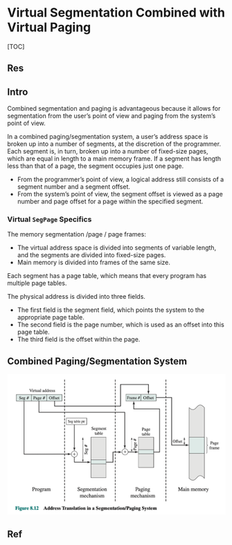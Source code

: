 # Virtual Segmentation Combined with Virtual Paging

[TOC]



## Res


## Intro
Combined segmentation and paging is advantageous because it allows for segmentation from the user’s point of view and paging from the system’s point of view.

In a combined paging/segmentation system, a user’s address space is broken up into a number of segments, at the discretion of the programmer. Each segment is, in turn, broken up into a number of fixed-size pages, which are equal in length to a main memory frame. If a segment has length less than that of a page, the segment occupies just one page. 

- From the programmer’s point of view, a logical address still consists of a segment number and a segment offset. 
- From the system’s point of view, the segment offset is viewed as a page number and page offset for a page within the specified segment.


### Virtual `SegPage` Specifics
The memory segmentation /page / page frames: 
- The virtual address space is divided into segments of variable length, and the segments are divided into fixed-size pages.
- Main memory is divided into frames of the same size.

Each segment has a page table, which means that every program has multiple page tables.

The physical address is divided into three fields. 
- The first field is the segment field, which points the system to the appropriate page table. 
- The second field is the page number, which is used as an offset into this page table. 
- The third field is the offset within the page.



## Combined Paging/Segmentation System
![](../../../../../../../../Assets/Pics/Screenshot%202023-06-19%20at%207.22.05%20PM.png)



## Ref

